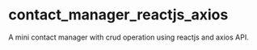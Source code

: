 # contact_manager_reactjs_axios
A mini contact manager with crud operation using reactjs and axios API.
